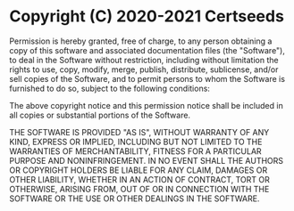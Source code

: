 <!--
 * @Github: https://github.com/Certseeds/CS203_DSAA_template

 * @Author: nanoseeds
 * @Date: 2020-07-15 23:53:26
 * @LastEditors: nanoseeds
 * @LastEditTime: 2021-01-28 17:16:43
 * @License: CC-BY-NC-SA_V4_0 or any later version 
 -->

# Copyright (C) 2020-2021 Certseeds

Permission is hereby granted, free of charge, to any person obtaining a copy of this software and associated documentation files (the "Software"), to deal in the Software without restriction, including without limitation the rights to use, copy, modify, merge, publish, distribute, sublicense, and/or sell copies of the Software, and to permit persons to whom the Software is furnished to do so, subject to the following conditions:

The above copyright notice and this permission notice shall be included in all copies or substantial portions of the Software.

THE SOFTWARE IS PROVIDED "AS IS", WITHOUT WARRANTY OF ANY KIND, EXPRESS OR IMPLIED, INCLUDING BUT NOT LIMITED TO THE WARRANTIES OF MERCHANTABILITY, FITNESS FOR A PARTICULAR PURPOSE AND NONINFRINGEMENT. IN NO EVENT SHALL THE AUTHORS OR COPYRIGHT HOLDERS BE LIABLE FOR ANY CLAIM, DAMAGES OR OTHER LIABILITY, WHETHER IN AN ACTION OF CONTRACT, TORT OR OTHERWISE, ARISING FROM, OUT OF OR IN CONNECTION WITH THE SOFTWARE OR THE USE OR OTHER DEALINGS IN THE SOFTWARE.